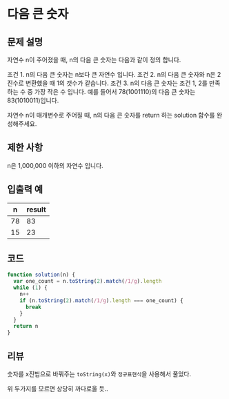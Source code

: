 # 다음 큰 숫자

## 문제 설명

자연수 n이 주어졌을 때, n의 다음 큰 숫자는 다음과 같이 정의 합니다.

조건 1. n의 다음 큰 숫자는 n보다 큰 자연수 입니다.
조건 2. n의 다음 큰 숫자와 n은 2진수로 변환했을 때 1의 갯수가 같습니다.
조건 3. n의 다음 큰 숫자는 조건 1, 2를 만족하는 수 중 가장 작은 수 입니다.
예를 들어서 78(1001110)의 다음 큰 숫자는 83(1010011)입니다.

자연수 n이 매개변수로 주어질 때, n의 다음 큰 숫자를 return 하는 solution 함수를 완성해주세요.

## 제한 사항

n은 1,000,000 이하의 자연수 입니다.

## 입출력 예

| n   | result |
| --- | ------ |
| 78  | 83     |
| 15  | 23     |

## 코드

```js
function solution(n) {
  var one_count = n.toString(2).match(/1/g).length
  while (1) {
    n++
    if (n.toString(2).match(/1/g).length === one_count) {
      break
    }
  }
  return n
}
```

## 리뷰

숫자를 x진법으로 바꿔주는 `toString(x)`와 `정규표현식`을 사용해서 풀었다.

위 두가지를 모르면 상당히 까다로울 듯..
